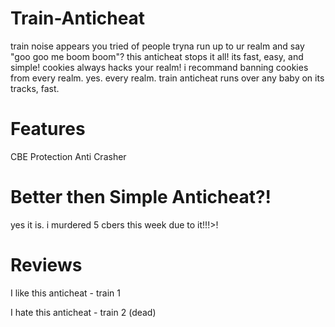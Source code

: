 # Train-Anticheat
train noise appears you tried of people tryna run up to ur realm and say "goo goo me boom boom"? this anticheat stops it all! its fast, easy, and simple!
cookies always hacks your realm! i recommand banning cookies from every realm. yes. every realm. train anticheat runs over any baby on its tracks, fast.

# Features
CBE Protection
Anti Crasher

# Better then Simple Anticheat?!
yes it is. i murdered 5 cbers this week due to it!!!>!

# Reviews
I like this anticheat - train 1

I hate this anticheat - train 2 (dead)

